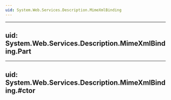 ```yaml
---
uid: System.Web.Services.Description.MimeXmlBinding
---
```


---
uid: System.Web.Services.Description.MimeXmlBinding.Part
---

---
uid: System.Web.Services.Description.MimeXmlBinding.#ctor
---
